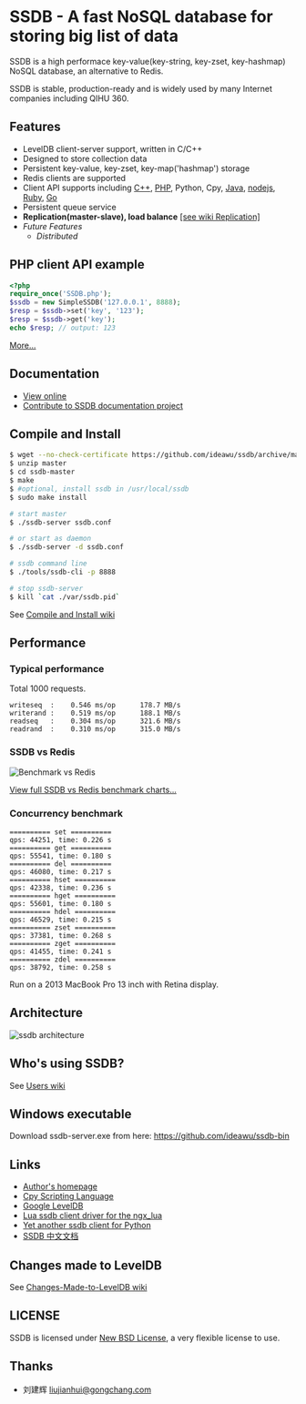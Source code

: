 # SSDB - A fast NoSQL database for storing big list of data

SSDB is a high performace key-value(key-string, key-zset, key-hashmap) NoSQL database, an alternative to Redis. 

SSDB is stable, production-ready and is widely used by many Internet companies including QIHU 360.

## Features

* LevelDB client-server support, written in C/C++
* Designed to store collection data
* Persistent key-value, key-zset, key-map('hashmap') storage
* Redis clients are supported
* Client API supports including [C++](http://www.ideawu.com/ssdb/docs/cpp/), [PHP](http://www.ideawu.com/ssdb/docs/php/), Python, Cpy, [Java](http://www.ideawu.com/ssdb/docs/java/), [nodejs](https://github.com/ideawu/ssdb/wiki/Documentation_nodejs_API), [Ruby](https://github.com/bsm/ssdb-rb), [Go](http://www.ideawu.com/ssdb/docs/go/)
* Persistent queue service
* **Replication(master-slave), load balance** [\[see wiki Replication\]](https://github.com/ideawu/ssdb/wiki/Replication)
* <i>Future Features</i>
  * <i>Distributed</i>

## PHP client API example

```php
<?php
require_once('SSDB.php');
$ssdb = new SimpleSSDB('127.0.0.1', 8888);
$resp = $ssdb->set('key', '123');
$resp = $ssdb->get('key');
echo $resp; // output: 123
```

[More...](http://www.ideawu.com/ssdb/docs/php/)

## Documentation

* [View online](http://www.ideawu.com/ssdb/)
* [Contribute to SSDB documentation project](https://github.com/ideawu/ssdb-docs)

## Compile and Install

```sh
$ wget --no-check-certificate https://github.com/ideawu/ssdb/archive/master.zip
$ unzip master
$ cd ssdb-master
$ make
$ #optional, install ssdb in /usr/local/ssdb
$ sudo make install

# start master
$ ./ssdb-server ssdb.conf

# or start as daemon
$ ./ssdb-server -d ssdb.conf

# ssdb command line
$ ./tools/ssdb-cli -p 8888

# stop ssdb-server
$ kill `cat ./var/ssdb.pid`
```

See [Compile and Install wiki](http://www.ideawu.com/ssdb/docs/install.html)

## Performance

### Typical performance

Total 1000 requests.

```
writeseq  :    0.546 ms/op      178.7 MB/s
writerand :    0.519 ms/op      188.1 MB/s
readseq   :    0.304 ms/op      321.6 MB/s
readrand  :    0.310 ms/op      315.0 MB/s
```

### SSDB vs Redis

![Benchmark vs Redis](http://www.ideawu.com/ssdb/ssdb-vs-redis.png?github)

[View full SSDB vs Redis benchmark charts...](http://www.ideawu.com/ssdb/)

### Concurrency benchmark

```
========== set ==========
qps: 44251, time: 0.226 s
========== get ==========
qps: 55541, time: 0.180 s
========== del ==========
qps: 46080, time: 0.217 s
========== hset ==========
qps: 42338, time: 0.236 s
========== hget ==========
qps: 55601, time: 0.180 s
========== hdel ==========
qps: 46529, time: 0.215 s
========== zset ==========
qps: 37381, time: 0.268 s
========== zget ==========
qps: 41455, time: 0.241 s
========== zdel ==========
qps: 38792, time: 0.258 s
```

Run on a 2013 MacBook Pro 13 inch with Retina display.

## Architecture

![ssdb architecture](http://www.ideawu.com/ssdb/ssdb.png)

## Who's using SSDB?

See [Users wiki](https://github.com/ideawu/ssdb/wiki/Users)

## Windows executable

Download ssdb-server.exe from here: https://github.com/ideawu/ssdb-bin


## Links

* [Author's homepage](http://www.ideawu.com/blog/)
* [Cpy Scripting Language](https://github.com/ideawu/cpy)
* [Google LevelDB](https://code.google.com/p/leveldb/)
* [Lua ssdb client driver for the ngx_lua](https://github.com/LazyZhu/lua-resty-ssdb)
* [Yet another ssdb client for Python](https://github.com/ifduyue/pyssdb)
* [SSDB 中文文档](http://www.ideawu.net/blog/category/ssdb)

## Changes made to LevelDB

See [Changes-Made-to-LevelDB wiki](https://github.com/ideawu/ssdb/wiki/Changes-Made-to-LevelDB)

## LICENSE

SSDB is licensed under [New BSD License](http://opensource.org/licenses/BSD-3-Clause), a very flexible license to use.

## Thanks

* 刘建辉 liujianhui@gongchang.com
